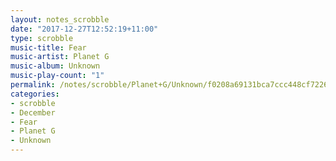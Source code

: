 ```yaml
---
layout: notes_scrobble
date: "2017-12-27T12:52:19+11:00"
type: scrobble
music-title: Fear
music-artist: Planet G
music-album: Unknown
music-play-count: "1"
permalink: /notes/scrobble/Planet+G/Unknown/f0208a69131bca7ccc448cf7226312348748c4dc.html
categories:
- scrobble
- December
- Fear
- Planet G
- Unknown
---
```

